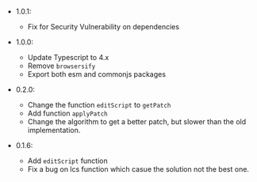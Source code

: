 - 1.0.1:

  - Fix for Security Vulnerability on dependencies

- 1.0.0:

  - Update Typescript to 4.x
  - Remove `browsersify`
  - Export both esm and commonjs packages

- 0.2.0:

  - Change the function `editScript` to `getPatch`
  - Add function `applyPatch`
  - Change the algorithm to get a better patch, but slower than the old implementation.

- 0.1.6:

  - Add `editScript` function
  - Fix a bug on lcs function which casue the solution not the best one.

